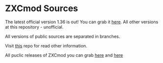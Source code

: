 # ZXCmod Sources

The latest official version 1.36 is out! You can grab it [here](http://www.moddb.com/mods/zxc-mod-133/downloads/zxc-mod-136-final).
All other versions at this repository - unofficial.

All versions of public sources are separated in branches. 

Visit [this](https://github.com/ZXCmod/ZXCmod-info) repo for read other information. 

All puclic releases of ZXCmod you can grab [here](https://github.com/ZXCmod/ZXCmod/releases) and [here](http://mirror.epicm.org/pub/zxc_mod/)

